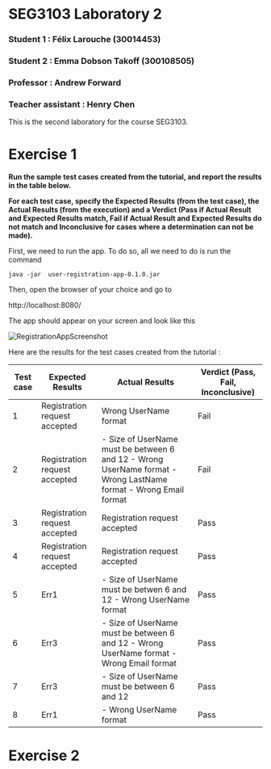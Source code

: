 # SEG3103 Laboratory 2
### Student 1 : Félix Larouche (30014453)
### Student 2 : Emma Dobson Takoff (300108505)

### Professor : Andrew Forward
### Teacher assistant :  Henry Chen


This is the second laboratory for the course SEG3103.


# Exercise 1

**Run the sample test cases created from the tutorial, and report the results in the table below.**

**For each test case, specify the Expected Results (from the test case), the Actual Results (from the execution) and a Verdict (Pass if Actual Result and Expected Results match, Fail if Actual Result and Expected Results do not match and Inconclusive for cases where a determination can not be made).**

First, we need to run the app. To do so, all we need to do is run the command

`java -jar  user-registration-app-0.1.0.jar`

Then, open the browser of your choice and go to

http://localhost:8080/

The app should appear on your screen and look like this

![RegistrationAppScreenshot](https://user-images.githubusercontent.com/56052670/119044229-ecd46c80-b987-11eb-854c-5b9e910b3e9a.PNG)


Here are the results for the test cases created from the tutorial :

| Test case | Expected Results              | Actual Results                                                                                                   | Verdict (Pass, Fail, Inconclusive) |
|-----------|-------------------------------|------------------------------------------------------------------------------------------------------------------|------------------------------------|
|     1     | Registration request accepted | Wrong UserName format                                                                                            | Fail                               |
|     2     | Registration request accepted | - Size of UserName must be between 6 and 12 - Wrong UserName format - Wrong LastName format - Wrong Email format | Fail                               |
|     3     | Registration request accepted | Registration request accepted                                                                                    | Pass                               |
|     4     | Registration request accepted | Registration request accepted                                                                                    | Pass                               |
|     5     | Err1                          | - Size of UserName must be betwen 6 and 12 - Wrong UserName format                                               | Pass                               |
|     6     | Err3                          | - Size of UserName must be between 6 and 12 - Wrong UserName format - Wrong Email format                         | Pass                               |
|     7     | Err3                          | - Size of UserName must be between 6 and 12                                                                      | Pass                               |
|     8     | Err1                          | - Wrong UserName format                                                                                          | Pass                               |


# Exercise 2
